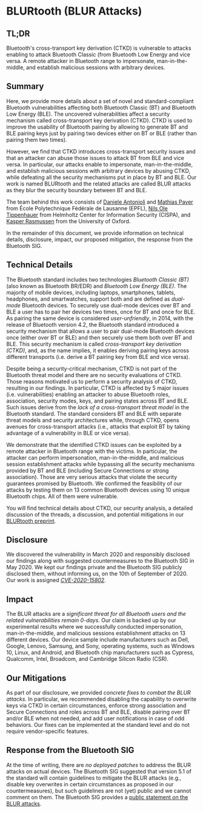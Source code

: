 # BLURtooth (BLUR Attacks)

## TL;DR

Bluetooth's cross-transport key derivation (CTKD) is vulnerable to attacks
enabling to attack Bluetooth Classic (from Bluetooth Low Energy and vice versa.
A remote attacker in Bluetooth range to impersonate, man-in-the-middle, and
establish malicious sessions with arbitrary devices.


## Summary

Here, we provide more details about a set of novel and standard-compliant
Bluetooth vulnerabilities affecting both Bluetooth Classic (BT) and Bluetooth
Low Energy (BLE).  The uncovered vulnerabilities affect a security mechanism
called cross-transport key derivation (CTKD). CTKD is used to improve the
usability of Bluetooth pairing by allowing to generate BT and BLE pairing keys
just by pairing two devices either on BT or BLE (rather than pairing them two
times).

However, we find that CTKD introduces cross-transport security issues and that
an attacker can abuse those issues to attack BT from BLE and vice versa.  In
particular, our attacks enable to impersonate, man-in-the-middle, and establish
malicious sessions with arbitrary devices by abusing CTKD, while defeating all
the security mechanisms put in place by BT and BLE.  Our work is named BLURtooth
and the related attacks are called BLUR attacks as they blur the security
boundary between BT and BLE.

The team behind this work consists of
[Daniele Antonioli](https://francozappa.github.io/)
and
[Mathias Payer](https://nebelwelt.net/)
from École Polytechnique Fédérale de Lausanne (EPFL),
[Nils Ole Tippenhauer](https://tippenhauer.de/)
from Helmholtz Center for Information Security (CISPA), and
[Kasper Rasmussen](https://www.cs.ox.ac.uk/people/kasper.rasmussen/)
from the University of Oxford.

In the remainder of this document, we provide information on
technical details, disclosure, impact, our proposed mitigation, the response
from the Bluetooth SIG.


## Technical Details

The Bluetooth standard includes two technologies *Bluetooth Classic (BT)* (also
known as Bluetooth BR/EDR) and *Bluetooth Low Energy (BLE)*. The majority of
mobile devices, including laptops, smartphones, tablets, headphones, and
smartwatches, support both and are defined as *dual-mode* Bluetooth devices. To
securely use dual-mode devices over BT and BLE a user has to pair her devices
two times, once for BT and once for BLE. As pairing the same device is
considered *user-unfriendly*, in 2014, with the release of Bluetooth version
4.2, the Bluetooth standard introduced a security mechanism that allows a user
to pair dual-mode Bluetooth devices once (either over BT or BLE) and then
securely use them both over BT and BLE. This security mechanism is called
*cross-transport key derivation (CTKD)*, and, as the name implies, it enables
deriving pairing keys across different transports (i.e.  derive a BT pairing key
from BLE and vice versa).

Despite being a security-critical mechanism, CTKD is not part of the Bluetooth
threat model and there are no security evaluations of CTKD. Those reasons
motivated us to perform a security analysis of CTKD, resulting in our findings.
In particular, CTKD is affected by 5 major issues (i.e.  vulnerabilities)
enabling an attacker to abuse Bluetooth roles, association, security modes,
keys, and pairing states across BT and BLE. Such issues derive from the *lack of
a cross-transport threat model* in the Bluetooth standard. The standard
considers BT and BLE with separate threat models and security architectures
while, through CTKD, opens avenues for cross-transport attacks (i.e., attacks
that exploit BT by taking advantage of a vulnerability in BLE or vice versa).

We demonstrate that the identified CTKD issues can be exploited by a remote
attacker in Bluetooth range with the victims. In particular, the attacker can
perform impersonation, man-in-the-middle, and malicious session establishment
attacks while bypassing all the security mechanisms provided by BT and BLE
(including Secure Connections or strong association).  Those are very serious
attacks that violate the security guarantees promised by Bluetooth.  We
confirmed the feasibility of our attacks by testing them on 13 common Bluetooth
devices using 10 unique Bluetooth chips. All of them were vulnerable.

You will find technical details about CTKD, our security analysis, a detailed
discussion of the threads, a discussion, and potential mitigations in our
[BLURtooth preprint](https://arxiv.org/abs/2009.11776).


## Disclosure

We discovered the vulnerability in March 2020 and responsibly disclosed our
findings along with suggested countermeasures to the Bluetooth SIG in May 2020.
We kept our findings private and the Bluetooth SIG publicly disclosed them,
without informing us, on the 10th of September of 2020.  Our work is assigned
*[CVE-2020-15802](https://kb.cert.org/vuls/id/589825)*.


## Impact

The BLUR attacks are a *significant threat for all Bluetooth users and
the related vulnerabilities remain 0-days*. Our claim
is backed up by our experimental results where we successfully conducted
impersonation, man-in-the-middle, and malicious sessions establishment attacks
on 13 different devices. Our device sample include manufacturers such as
Dell, Google, Lenovo, Samsung, and Sony, operating systems, such as Windows
10, Linux, and Android, and Bluetooth chip manufacturers such as Cypress,
Qualcomm, Intel, Broadcom, and Cambridge Silicon Radio (CSR).


## Our Mitigations

As part of our disclosure, we provided *concrete fixes to combat the BLUR
attacks*. In particular, we recommended disabling the capability to overwrite
keys via CTKD in certain circumstances, enforce strong association and Secure
Connections and roles across BT and BLE, disable pairing over BT and/or BLE when
not needed, and add user notifications in case of odd behaviors. Our fixes can
be implemented at the standard level and do not require vendor-specific
features.


## Response from the Bluetooth SIG

At the time of writing, there are *no deployed patches* to address the BLUR
attacks on actual devices.  The Bluetooth SIG suggested that version 5.1 of the
standard will contain guidelines to mitigate the BLUR attacks (e.g., disable key
overwrites in certain circumstances as proposed in our countermeasures), but
such guidelines are not (yet) public and we cannot comment on them.  The
Bluetooth SIG provides a [public statement on the BLUR
attacks](https://www.bluetooth.com/learn-about-bluetooth/bluetooth-technology/bluetooth-security/blurtooth/).
